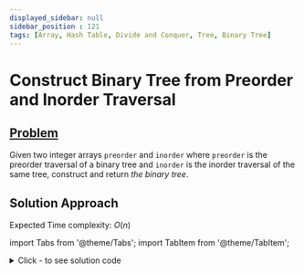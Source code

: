 ```yaml
---
displayed_sidebar: null
sidebar_position : 121
tags: [Array, Hash Table, Divide and Conquer, Tree, Binary Tree]
---
```


# Construct Binary Tree from Preorder and Inorder Traversal

## [Problem](https://leetcode.com/problems/construct-binary-tree-from-preorder-and-inorder-traversal/)

<p>Given two integer arrays <code>preorder</code> and <code>inorder</code> where <code>preorder</code> is the preorder traversal of a binary tree and <code>inorder</code> is the inorder traversal of the same tree, construct and return <em>the binary tree</em>.</p>

## Solution Approach

Expected Time complexity: $O(n)$

import Tabs from '@theme/Tabs';
import TabItem from '@theme/TabItem';

<details><summary>Click - to see solution code</summary>

<Tabs>
<TabItem value="cpp" label="C++">

```cpp
class Solution {
    vector<int> preorder;
    vector<int> inorder;

   public:
    TreeNode* createTree(int p1, int p2, int n1, int n2) {
        if (p2 < p1 || n1 > n2) return NULL;
        TreeNode* root = new TreeNode(preorder[p1]);
        if (p1 == p2 || n1 == n2) return root;
        int pp1, pp2, nn1, nn2;

        nn1 = n1, nn2 = n1;
        while (inorder[nn2] != preorder[p1]) {
            nn2++;
        }
        nn2--;
        pp1 = p1 + 1;
        pp2 = p1 + (nn2 - nn1) + 1;

        root->left = createTree(pp1, pp2, nn1, nn2);

        nn2 = n2;
        nn1 = n2;
        while (inorder[nn1] != preorder[p1]) nn1--;
        nn1++;
        pp2 = p2;
        pp1 = pp2 - (nn2 - nn1);
        root->right = createTree(pp1, pp2, nn1, nn2);
        return root;
    }

    TreeNode* buildTree(vector<int>& preorder, vector<int>& inorder) {
        this->preorder = preorder;
        this->inorder = inorder;
        int n = preorder.size();
        return createTree(0, n - 1, 0, n - 1);
    }
};

```
</TabItem>
</Tabs>

</details>

